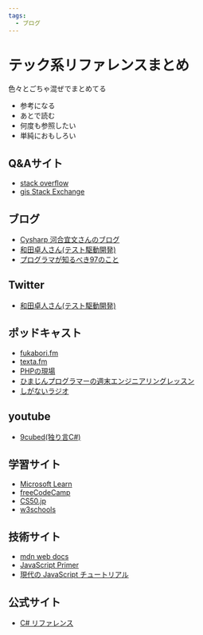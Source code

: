 ```yaml
---
tags:
  - ブログ
---
```


# テック系リファレンスまとめ

色々とごちゃ混ぜでまとめてる

- 参考になる
- あとで読む
- 何度も参照したい
- 単純におもしろい

## Q&Aサイト
* [stack overflow](https://stackoverflow.com/)
* [gis Stack Exchange](https://gis.stackexchange.com/)

## ブログ
* [Cysharp 河合宜文さんのブログ](https://neue.cc/)
* [和田卓人さん(テスト駆動開発)](https://t-wada.hatenablog.jp/)
* [プログラマが知るべき97のこと](https://xn--97-273ae6a4irb6e2hsoiozc2g4b8082p.com/)

## Twitter
* [和田卓人さん(テスト駆動開発)](https://twitter.com/t_wada)

## ポッドキャスト
* [fukabori.fm](https://fukabori.fm/)
* [texta.fm](https://anchor.fm/textafm)
* [PHPの現場](https://podcasts.google.com/search/PHP%E3%81%AE%E7%8F%BE%E5%A0%B4)
* [ひまじんプログラマーの週末エンジニアリングレッスン](https://anchor.fm/6ns146spct)
* [しがないラジオ](https://shiganai.org/)

## youtube
* [9cubed(独り言C#)](https://www.youtube.com/c/9cubed/featured)

## 学習サイト
* [Microsoft Learn](https://learn.microsoft.com/ja-jp/)
* [freeCodeCamp](https://www.freecodecamp.org/)
* [CS50.jp](https://cs50.jp/)
* [w3schools](https://www.w3schools.com/)

## 技術サイト
* [mdn web docs](https://developer.mozilla.org/ja/docs/Web)
* [JavaScript Primer](https://jsprimer.net/)
* [現代の JavaScript チュートリアル](https://ja.javascript.info/)

## 公式サイト
* [C# リファレンス](https://learn.microsoft.com/ja-jp/dotnet/csharp/language-reference/)

